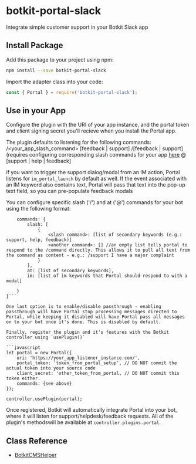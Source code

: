 # botkit-portal-slack

Integrate simple customer support in your Botkit Slack app 

## Install Package

Add this package to your project using npm:

```bash
npm install --save botkit-portal-slack
```

Import the adapter class into your code:

```javascript
const { Portal } = require('botkit-portal-slack');
```

## Use in your App

Configure the plugin with the URI of your app instance, and the portal token and client signing secret you'll recieve when you install the Portal app.

The plugin defaults to listening for the following commands:
 /<your_app_slash_command> [feedback | support] <any additional text here>
 /[feedback | support] (requires configuring corresponding slash commands for your app [here](https://url_for_app_config)
 @<app name> [support | help | feedback]

if you want to trigger the support dialog/modal from an IM action, Portal listens for ```im_portal_launch``` by default as well. If the event associated with an IM keyword also contains text, Portal will pass that text into the pop-up text field, so you can pre-populate feedback modals

You can configure specific slash ('/') and at ('@') commands for your bot using the following format: 
```{
    commands: {
        slash: [
            {
                <slash command>: [list of secondary keywords (e.g.: support, help, feedback)]
                <another command>: [] //an empty list tells portal to respond to the /command directly. This allows it to pull all text from the command as content - e.g.: /support I have a major complaint
            }
        ],
        at: [list of secondary keywords],
        im: [list of im keywords that Portal should respond to with a modal]

    }
}```

One last option is to enable/disable passthrough - enabling passthrough will have Portal stop processing messages directed to Portal, while keeping it disabled will have Portal pass all messages on to your bot once it's done. This is disabled by default.

Finally, register the plugin and it's features with the Botkit controller using `usePlugin()`

```javascript
let portal = new Portal({
    uri: 'https://your_app_listener_instance.com/',
    portal_token: 'token_from_portal_setup', // DO NOT commit the actual token into your source code
    client_secret: 'other_token_from_portal, // DO NOT commit this token either.
    commands: {see above}
});

controller.usePlugin(portal);
```


Once registered, Botkit will automatically integrate Portal into your bot, where it will listen for support/helpdesk/feedback requests. All of the plugin's methodswill be available at `controller.plugins.portal`.

## Class Reference

* [BotkitCMSHelper](../docs/reference/cms.md)
